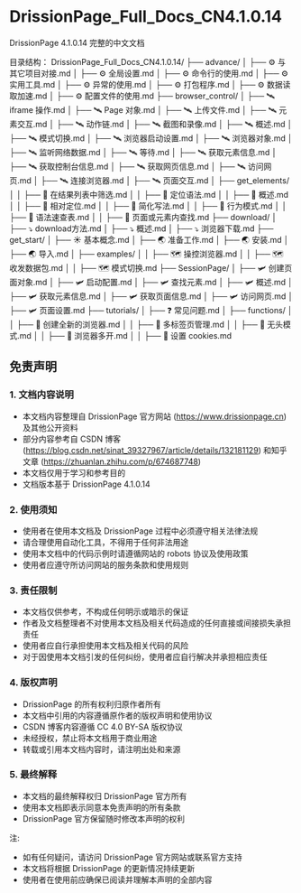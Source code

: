 

# DrissionPage_Full_Docs_CN4.1.0.14
DrissionPage 4.1.0.14 完整的中文文档

目录结构：
DrissionPage_Full_Docs_CN4.1.0.14/
├── advance/
│   ├── ⚙️ 与其它项目对接.md
│   ├── ⚙️ 全局设置.md
│   ├── ⚙️ 命令行的使用.md
│   ├── ⚙️ 实用工具.md
│   ├── ⚙️ 异常的使用.md
│   ├── ⚙️ 打包程序.md
│   ├── ⚙️ 数据读取加速.md
│   ├── ⚙️ 配置文件的使用.md
├── browser_control/
│   ├── 🛰️ iframe 操作.md
│   ├── 🛰️ Page 对象.md
│   ├── 🛰️ 上传文件.md
│   ├── 🛰️ 元素交互.md
│   ├── 🛰️ 动作链.md
│   ├── 🛰️ 截图和录像.md
│   ├── 🛰️ 概述.md
│   ├── 🛰️ 模式切换.md
│   ├── 🛰️ 浏览器启动设置.md
│   ├── 🛰️ 浏览器对象.md
│   ├── 🛰️ 监听网络数据.md
│   ├── 🛰️ 等待.md
│   ├── 🛰️ 获取元素信息.md
│   ├── 🛰️ 获取控制台信息.md
│   ├── 🛰️ 获取网页信息.md
│   ├── 🛰️ 访问网页.md
│   ├── 🛰️ 连接浏览器.md
│   ├── 🛰️ 页面交互.md
│   ├── get_elements/
│   │   ├── 🔦 在结果列表中筛选.md
│   │   ├── 🔦 定位语法.md
│   │   ├── 🔦 概述.md
│   │   ├── 🔦 相对定位.md
│   │   ├── 🔦 简化写法.md
│   │   ├── 🔦 行为模式.md
│   │   ├── 🔦 语法速查表.md
│   │   ├── 🔦 页面或元素内查找.md
├── download/
│   ├── ⤵️ download方法.md
│   ├── ⤵️ 概述.md
│   ├── ⤵️ 浏览器下载.md
├── get_start/
│   ├── ☀️ 基本概念.md
│   ├── 🌏 准备工作.md
│   ├── 🌏 安装.md
│   ├── 🌏 导入.md
│   ├── examples/
│   │   ├── 🗺️ 操控浏览器.md
│   │   ├── 🗺️ 收发数据包.md
│   │   ├── 🗺️ 模式切换.md
├── SessionPage/
│   ├── 🛩️ 创建页面对象.md
│   ├── 🛩️ 启动配置.md
│   ├── 🛩️ 查找元素.md
│   ├── 🛩️ 概述.md
│   ├── 🛩️ 获取元素信息.md
│   ├── 🛩️ 获取页面信息.md
│   ├── 🛩️ 访问网页.md
│   ├── 🛩️ 页面设置.md
├── tutorials/
│   ├── ❓ 常见问题.md
│   ├── functions/
│   │   ├── 🥦 创建全新的浏览器.md
│   │   ├── 🥦 多标签页管理.md
│   │   ├── 🥦 无头模式.md
│   │   ├── 🥦 浏览器多开.md
│   │   ├── 🥦 设置 cookies.md


## 免责声明

### 1. 文档内容说明
- 本文档内容整理自 DrissionPage 官方网站 (https://www.drissionpage.cn) 及其他公开资料
- 部分内容参考自 CSDN 博客 (https://blog.csdn.net/sinat_39327967/article/details/132181129) 和知乎文章 (https://zhuanlan.zhihu.com/p/674687748)
- 本文档仅用于学习和参考目的
- 文档版本基于 DrissionPage 4.1.0.14

### 2. 使用须知
- 使用者在使用本文档及 DrissionPage 过程中必须遵守相关法律法规
- 请合理使用自动化工具，不得用于任何非法用途
- 使用本文档中的代码示例时请遵循网站的 robots 协议及使用政策
- 使用者应遵守所访问网站的服务条款和使用规则

### 3. 责任限制
- 本文档仅供参考，不构成任何明示或暗示的保证
- 作者及文档整理者不对使用本文档及相关代码造成的任何直接或间接损失承担责任
- 使用者应自行承担使用本文档及相关代码的风险
- 对于因使用本文档引发的任何纠纷，使用者应自行解决并承担相应责任

### 4. 版权声明
- DrissionPage 的所有权利归原作者所有
- 本文档中引用的内容遵循原作者的版权声明和使用协议
- CSDN 博客内容遵循 CC 4.0 BY-SA 版权协议
- 未经授权，禁止将本文档用于商业用途
- 转载或引用本文档内容时，请注明出处和来源

### 5. 最终解释
- 本文档的最终解释权归 DrissionPage 官方所有
- 使用本文档即表示同意本免责声明的所有条款
- DrissionPage 官方保留随时修改本声明的权利

注: 
- 如有任何疑问，请访问 DrissionPage 官方网站或联系官方支持
- 本文档将根据 DrissionPage 的更新情况持续更新
- 使用者在使用前应确保已阅读并理解本声明的全部内容
